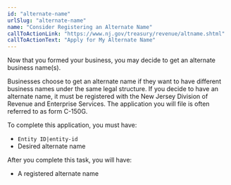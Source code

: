 ```yaml
---
id: "alternate-name"
urlSlug: "alternate-name"
name: "Consider Registering an Alternate Name"
callToActionLink: "https://www.nj.gov/treasury/revenue/altname.shtml"
callToActionText: "Apply for My Alternate Name"
---
```

Now that you formed your business, you may decide to get an alternate business name(s). 

Businesses choose to get an alternate name if they want to have different business names under the same legal structure. If you decide to have an alternate name, it must be registered with the New Jersey Division of Revenue and Enterprise Services. The application you will file is often referred to as form C-150G.

To complete this application, you must have:
- `Entity ID|entity-id`
- Desired alternate name

After you complete this task, you will have:
- A registered alternate name
